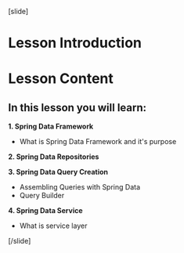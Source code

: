 [slide]

# Lesson Introduction

# Lesson Content

## In this lesson you will learn:

**1. Spring Data Framework**
- What is Spring Data Framework and it's purpose

**2. Spring Data Repositories**

**3. Spring Data Query Creation**
- Assembling Queries with Spring Data
- Query Builder

**4. Spring Data Service**
 - What is service layer

[/slide]
